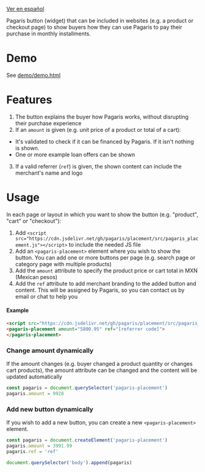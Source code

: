 [Ver en español](README.md)

Pagaris button (widget) that can be included in websites (e.g. a product or checkout page) to show buyers how they can use Pagaris to pay their purchase in monthly installments.

# Demo

See [demo/demo.html](demo/demo.html)

# Features

1. The button explains the buyer how Pagaris works, without disrupting their purchase experience
2. If an `amount` is given (e.g. unit price of a product or total of a cart):
  - It's validated to check if it can be financed by Pagaris. If it isn't nothing is shown.
  - One or more example loan offers can be shown
3. If a valid referrer (`ref`) is given, the shown content can include the merchant's name and logo

# Usage

In each page or layout in which you want to show the button (e.g. "product", "cart" or "checkout"):

1. Add `<script src="https://cdn.jsdelivr.net/gh/pagaris/placement/src/pagaris_placement.js"></script>` to include the needed JS file
2. Add an `<pagaris-placement>` element where you wish to show the button. You can add one or more buttons per page (e.g. search page or category page with multiple products)
3. Add the `amount` attribute to specify the product price or cart total in MXN (Mexican pesos)
4. Add the `ref` attribute to add merchant branding to the added button and content. This will be assigned by Pagaris, so you can contact us by email or chat to help you

#### Example

```html
<script src="https://cdn.jsdelivr.net/gh/pagaris/placement/src/pagaris_placement.js" defer></script>
<pagaris-placement amount="5800.95" ref="[referrer code]">
</pagaris-placement>
```

### Change amount dynamically

If the amount changes (e.g. buyer changed a product quantity or changes cart products), the amount attribute can be changed and the content will be updated automatically

```js
const pagaris = document.querySelector('pagaris-placement')
pagaris.amount = 9928
```

### Add new button dynamically

If you wish to add a new button, you can create a new `<pagaris-placement>` element.

```js
const pagaris = document.createElement('pagaris-placement')
pagaris.amount = 3991.99
pagaris.ref = 'ref'

document.querySelector('body').append(pagaris)
```
